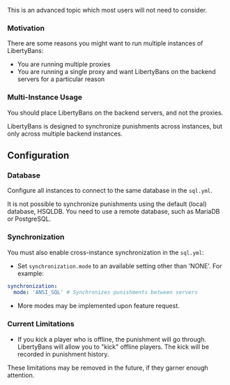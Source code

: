 
This is an advanced topic which most users will not need to consider.

### Motivation

There are some reasons you might want to run multiple instances of LibertyBans:
* You are running multiple proxies
* You are running a single proxy and want LibertyBans on the backend servers for a particular reason

### Multi-Instance Usage

You should place LibertyBans on the backend servers, and not the proxies.

LibertyBans is designed to synchronize punishments across instances, but only across multiple backend instances.

## Configuration

### Database

Configure all instances to connect to the same database in the `sql.yml`.

It is not possible to synchronize punishments using the default (local) database, HSQLDB. You need to use a remote database, such as MariaDB or PostgreSQL.

### Synchronization

You must also enable cross-instance synchronization in the `sql.yml`:
  * Set `synchronization.mode` to an available setting other than 'NONE'. For example:
```yaml
synchronization:
  mode: 'ANSI_SQL' # Synchronizes punishments between servers
```
  * More modes may be implemented upon feature request.

### Current Limitations

* If you kick a player who is offline, the punishment will go through. LibertyBans will allow you to "kick" offline players. The kick will be recorded in punishment history.

These limitations may be removed in the future, if they garner enough attention.
